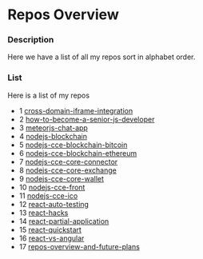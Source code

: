 # Repos Overview


### Description

Here we have a list of all my repos sort in alphabet order. 

### List

Here is a list of my repos

* 1 [cross-domain-iframe-integration](https://github.com/dgaydukov/cross-domain-iframe-integration)
* 2 [how-to-become-a-senior-js-developer](https://github.com/dgaydukov/how-to-become-a-senior-js-developer)
* 3 [meteorjs-chat-app](https://github.com/dgaydukov/meteorjs-chat-app)
* 4 [nodejs-blockchain](https://github.com/dgaydukov/nodejs-blockchain)
* 5 [nodejs-cce-blockchain-bitcoin](https://github.com/dgaydukov/nodejs-cce-blockchain-bitcoin)
* 6 [nodejs-cce-blockchain-ethereum](https://github.com/dgaydukov/nodejs-cce-blockchain-ethereum)
* 7 [nodejs-cce-core-connector](https://github.com/dgaydukov/nodejs-cce-core-connector)
* 8 [nodejs-cce-core-exchange](https://github.com/dgaydukov/nodejs-cce-core-exchange)
* 9 [nodejs-cce-core-wallet](https://github.com/dgaydukov/nodejs-cce-core-wallet)
* 10 [nodejs-cce-front](https://github.com/dgaydukov/nodejs-cce-front)
* 11 [nodejs-cce-ico](https://github.com/dgaydukov/nodejs-cce-ico)
* 12 [react-auto-testing](https://github.com/dgaydukov/react-auto-testing)
* 13 [react-hacks](https://github.com/dgaydukov/react-hacks)
* 14 [react-partial-application](https://github.com/dgaydukov/react-partial-application)
* 15 [react-quickstart](https://github.com/dgaydukov/react-quickstart)
* 16 [react-vs-angular](https://github.com/dgaydukov/react-vs-angular)
* 17 [repos-overview-and-future-plans](https://github.com/dgaydukov/repos-overview-and-future-plans)